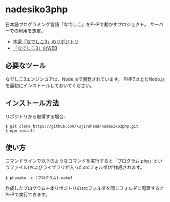 # nadesiko3php

日本語プログラミング言語「なでしこ」をPHPで動かすプロジェクト。
サーバーでの利用を想定。

- [本家「なでしこ3」のリポジトリ](https://github.com/kujirahand/nadesiko3)
- [「なでしこ3」のWEB](https://nadesi.com/)

## 必要なツール

なでしこ3エンジンコアは、Node.jsで開発されています。
PHP7以上とNode.jsを最初にインストールしておいてください。

## インストール方法

リポジトリから取得する場合:

```
$ git clone https://github.com/kujirahand/nadesiko3php.git
$ npm install
```

## 使い方

コマンドラインで以下のようなコマンドを実行すると「プログラム.php」というファイル(およびライブラリが入ったsrcフォルダ)が作成されます。

```
$ phpnako -c (プログラム).nako3
```

作成したプログラム＋本リポジトリのsrcフォルダを同じフォルダに配置するとPHPで実行できます。


